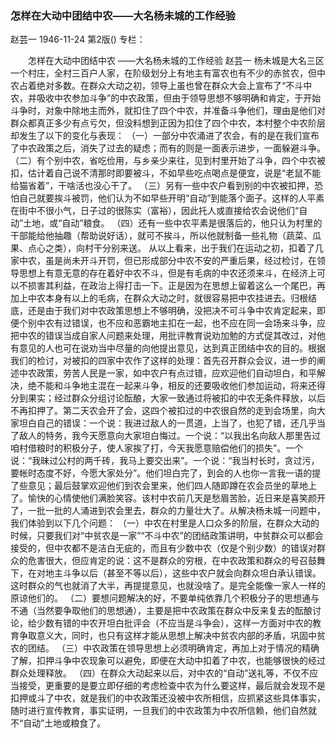 ### 怎样在大动中团结中农——大名杨未城的工作经验
赵芸一
1946-11-24
第2版()
专栏：

　　怎样在大动中团结中农
    ——大名杨未城的工作经验
    赵芸一
    杨未城是大名三区一个村庄，全村三百户人家，在阶级划分上有地主有富农也有不少的赤贫农，但中农占着绝对多数。在群众大动之初，领导上虽也曾在群众大会上宣布了“不斗中农，并吸收中农参加斗争”的中农政策，但由于领导思想不够明确和肯定，于开始斗争时，对象中除地主而外，就扣住了四个中农，并准备斗争他们，理由是他们对群众都真正多少有点亏欠，但没料想到正因为扣住了四个中农，本村整个中农阶层却发生了以下的变化与表现：
    （一）一部分中农涌进了农会，有的是在我们宣布了中农政策之后，消失了过去的疑虑；而有的则是一面表示进步，一面躲避斗争。
    （二）有个别中农，省吃俭用，与乡亲少来往，见到村里开始了斗争，四个中农被扣，估计着自己说不清那时即要被斗，不如早些吃点喝点是便宜，说是“老鼠不能给猫省着”，干啥活也没心干了。
    （三）另有一些中农户看到别的中农被扣押，恐怕自己就要挨斗被罚，他们认为不如早些开明“自动”到能落个面子。这样的人平素在街中不很小气，日子过的很陈实（富裕），因此托人或直接给农会说他们“自动”土地，或“自动”粮食。
    （四）还有一些中农平素是很落后的，他只认为村里的干部能给他抽趣（帮助说好话），就可不挨斗，所以他就制备一些礼物（蔬菜、瓜果、点心之类），向村干分别来送。
    从以上看来，出于我们在运动之初，扣着了几家中农，虽是尚未开斗开罚，但已形成部分中农不安的严重后果，经过检讨，在领导思想上有意无意的存在着好中农不斗，但是有毛病的中农还须来斗，在经济上可以不损害其利益，在政治上得打击一下。正是因为在思想上留着这么一个尾巴，再加上中农本身有以上的毛病，在群众大动之时，就很容易把中农挂进去。归根结底，还是由于我们对中农政策思想上不够明确，没把决不可斗争中农肯定起来，即便个别中农有过错误，也不应和恶霸地主扣在一起，也不应在同一会场来斗争，应把中农的错误当成自家人问题来处理，用批评教育说劝加勉的方式促其改过，对他有意见的人也可在说劝当中尽量的向他提出意见，达到真正团结中农的目的。根据我们的检讨，对被扣的四家中农作了这样的处理：首先召开群众会议，进一步的阐述中农政策，劳苦人民是一家，如中农户有点过错，应欢迎他们自动坦白，和平解决，绝不能和斗争地主混在一起来斗争，相反的还要吸收他们参加运动，将来还得分到果实；经过群众分组讨论酝酿，大家一致通过将被扣的中农无条件释放，以后不再扣押了。第二天农会开了会，这四个被扣过的中农很自然的走到会场里，向大家坦白自己的错误：一个说：我进过敌人的一贯道，上当了，也犯了错，还几乎当了敌人的特务，我今天愿意向大家坦白悔过。一个说：“以我出名向敌人那里告过咱村借粮时的积极分子，使人家挨了打，今天我愿意赔偿他们的损失”。一个说：“我昧过公村的两千砖，我马上要交出来”。一个说：“我当村长时，贪过污，要帐时态度不好，今愿大家处分”。他们坦白完了，到会的人也你一言我一语的提了些意见；最后鼓掌欢迎他们到农会里来，他们四人随即蹲在农会员坐的草地上了。愉快的心情使他们满脸笑容。该村中农前几天是愁眉苦脸，近日来是喜笑颜开了，一批一批的人涌进到农会里去，群众的力量壮大了。从解决杨未城一问题中，我们体验到以下几个问题：
    （一）中农在村里是人口众多的阶层，在群众大动的时候，只要我们对“中贫农是一家”“不斗中农”的团结政策讲明，中贫群众可以都会接受的，但中农都不是洁白无疵的，而且有少数中农（仅是个别少数）的错误对群众的危害很大，但应肯定的说：这不是群众的穷根，在中农政策和群众的号召鼓舞下，在对地主斗争以后（甚至不等以后），这些中农户就会向群众坦白承认错误。这时群众的气也就消了大半，再提提意见，也就没啥了。是完全能像一家人一样的原谅他们的。
    （二）要想问题解决的好，不要单纯依靠几个积极分子的思想通与不通（当然要争取他们的思想通），主要是把中农政策在群众中反来复去的酝酿讨论，给少数有错的中农开坦白批评会（不应当是斗争会），这样一方面对中农的教育争取意义大，同时，也只有这样才能从思想上解决中贫农内部的矛盾，巩固中贫农的团结。
    （三）中农政策在领导思想上必须明确肯定，再加上对于情况的精确了解，扣押斗争中农现象可以避免，即便在大动中扣着了中农，也能够很快的经过群众处理释放。
    （四）在群众大动起来以后，对中农的“自动”送礼等，不仅不应当接受，更重要的是要立即仔细的考虑检查中农为什么要这样，最后就会发现不是扣押或斗了中农，就是我们的中农政策还没被中农所相信，应抓紧这些具体事实，随时进行宣传教育，事实证明，一旦我们的中农政策为中农所信赖，他们自然就不“自动”土地或粮食了。
